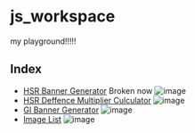 # js_workspace
my playground!!!!!
## Index
- [HSR Banner Generator](https://c2t-r.github.io/js_workspace/util/HSRbanner/) Broken now
![image](https://github.com/c2t-r/js_workspace/assets/80561604/58a8b590-bdc9-4956-87f1-3d49a788fd0e)
- [HSR Deffence Multiplier Culculator](https://c2t-r.github.io/js_workspace/util/def_culculator/)
![image](https://github.com/c2t-r/js_workspace/assets/80561604/eb41f575-c8b1-48a7-8dfb-ca1cbd887fa4)
- [GI  Banner Generator](https://c2t-r.github.io/js_workspace/util/banner/)
![image](https://github.com/c2t-r/js_workspace/assets/80561604/e72d83df-7e3c-425b-a925-37148abdc2d9)
- [Image List](https://c2t-r.github.io/js_workspace/util/ImageList/)
![image](https://github.com/c2t-r/js_workspace/assets/80561604/3419bfab-152b-4cc6-a6be-cc9e0b1eae0c)
